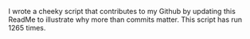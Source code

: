 I wrote a cheeky script that contributes to my Github by updating this ReadMe to illustrate why more than commits matter. This script has run 1265 times.